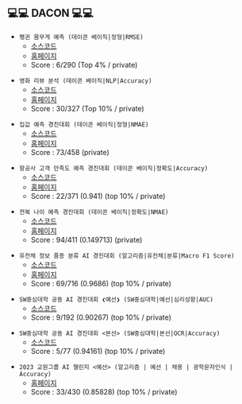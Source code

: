 ## 💻💻 DACON 💻💻

<p>
  
- `펭귄 몸무게 예측 (데이콘 베이직|정형|RMSE)`
  - [소스코드](https://github.com/younghoonNa/Penguin_Predict_DACON)
  - [홈페이지](https://dacon.io/competitions/official/235862/overview/description)
  - Score : 6/290 (Top 4% / private)
  
</p>

<p>
  
- `영화 리뷰 분석 (데이콘 베이직|NLP|Accuracy)`
  - [소스코드](https://github.com/younghoonNa/Movie_Review_DACON)
  - [홈페이지](https://dacon.io/competitions/official/235864/leaderboard)
  - Score : 30/327 (Top 10% / private)
  
</p>

<p>
  
- `집값 예측 경진대회 (데이콘 베이직|정형|NMAE)`
  - [소스코드](https://github.com/younghoonNa/Housing_value_DACON)
  - [홈페이지](https://dacon.io/competitions/official/235869/leaderboard#_=_)
  - Score : 73/458 (private)
  
</p>

<p>
  
- `항공사 고객 만족도 예측 경진대회 (데이콘 베이직|정확도|Accuracy)`
  - [소스코드](https://github.com/younghoonNa/DACON_Predicting-airline-customer-satisfaction.)
  - [홈페이지](https://dacon.io/competitions/official/235871/leaderboard)
  - Score : 22/371 (0.941) (top 10% / private)
  
</p>

<p>
  
- `전복 나이 예측 경진대회 (데이콘 베이직|정확도|NMAE)`
  - [소스코드](https://github.com/younghoonNa/DACON_Predict_Abalone_age)
  - [홈페이지](https://dacon.io/competitions/official/235877/overview/description)
  - Score : 94/411 (0.149713) (private)
  
</p>

<p>

- `유전체 정보 품종 분류 AI 경진대회 (알고리즘|유전체|분류|Macro F1 Score)`
  - [소스코드](https://github.com/younghoonNa/Dacon_DNA_Sequencing)
  - [홈페이지](https://dacon.io/competitions/official/236035/leaderboard)
  - Score : 69/716 (0.9686) (top 10% / private)
  
</p>

<p>

- `SW중심대학 공동 AI 경진대회 ❮예선❯ (SW중심대학|예선|심리성향|AUC)`
  - [소스코드](https://github.com/younghoonNa/Dacon_Prediction-of-Predict-Machiavellianism-Tendency)
  - Score : 9/192 (0.90267) (top 10% / private)
  
</p>

<p>

- `SW중심대학 공동 AI 경진대회 <본선> (SW중심대학|본선|OCR|Accuracy)`
  - [소스코드](https://github.com/younghoonNa/customocr)
  - Score : 5/77 (0.94161) (top 10% / private)
  
</p>
  
<p>

- `2023 교원그룹 AI 챌린지 <예선> (알고리즘 | 예선 | 채용 | 광학문자인식 | Accuracy)`
  - [홈페이지](https://dacon.io/competitions/official/236042/leaderboard)
  - Score : 33/430 (0.85828) (top 10% / private)
  
</p>


  
